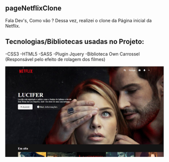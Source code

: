 ## pageNetflixClone
Fala Dev's, 
Como vão ?
Dessa vez, realizei o clone da Página inicial da Netflix.



## Tecnologias/Bibliotecas usadas no Projeto:

-CSS3
-HTML5
-SASS
-Plugin Jquery 
-Biblioteca Own Carrossel (Responsável pelo efeito de rolagem dos filmes)

<img src="img/final.jpg" min-width="400px" max-width="auto" width="auto" align="right" alt="Final">

